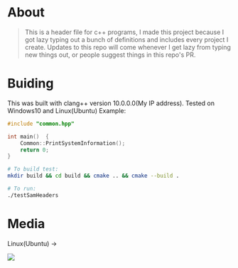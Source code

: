 # About
> This is a header file for c++ programs, I made this project because I got lazy typing out a bunch of definitions and includes every project I create.
> Updates to this repo will come whenever I get lazy from typing new things out, or people suggest things in this repo's PR.
# Buiding
This was built with clang++ version 10.0.0.0(My IP address).
Tested on Windows10 and Linux(Ubuntu)
Example:
```cpp
#include "common.hpp"

int main()  {
    Common::PrintSystemInformation();
    return 0;
}
```
```bash
# To build test:
mkdir build && cd build && cmake .. && cmake --build .

# To run:
./testSamHeaders
```
# Media
Linux(Ubuntu) ->

<img src="https://cdn.discordapp.com/attachments/764959698888687616/961617526243074108/Screenshot_from_2022-04-07_08-24-07.png" />